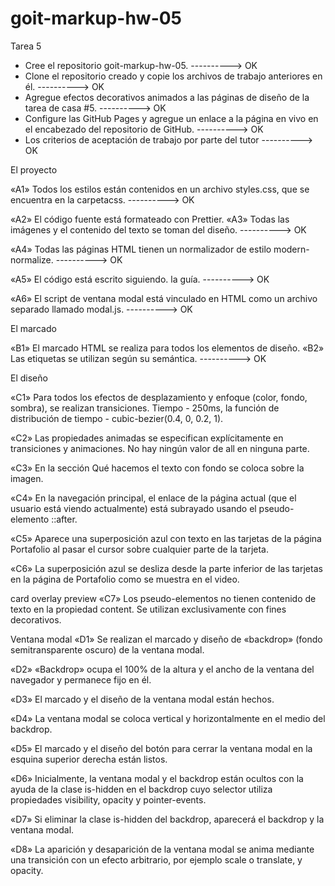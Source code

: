 # goit-markup-hw-05
Tarea 5


-    Cree el repositorio goit-markup-hw-05.  ----------> OK
-    Clone el repositorio creado y copie los archivos de trabajo anteriores en él.  ----------> OK
-   Agregue efectos decorativos animados a las páginas de diseño de la tarea de casa #5.  ----------> OK
-   Configure las GitHub Pages y agregue un enlace a la página en vivo en el encabezado del repositorio de GitHub.  ----------> OK
-   Los criterios de aceptación de trabajo por parte del tutor  ----------> OK

El proyecto

«A1» Todos los estilos están contenidos en un archivo styles.css, que se encuentra en la carpetacss.  ----------> OK

«A2» El código fuente está formateado con Prettier. «A3» Todas las imágenes y el contenido del texto se toman del diseño.  ----------> OK

«A4» Todas las páginas HTML tienen un normalizador de estilo modern-normalize.  ----------> OK

«A5» El código está escrito siguiendo. la guía.  ----------> OK

«A6» El script de ventana modal está vinculado en HTML como un archivo separado llamado modal.js.   ----------> OK



El marcado

«B1» El marcado HTML se realiza para todos los elementos de diseño. «B2» Las etiquetas se utilizan según su semántica.  ----------> OK



El diseño


«C1» Para todos los efectos de desplazamiento y enfoque (color, fondo, sombra), se realizan transiciones. Tiempo - 250ms, la función de distribución de tiempo - cubic-bezier(0.4, 0,    0.2, 1).

«C2» Las propiedades animadas se especifican explícitamente en transiciones y animaciones. No hay ningún valor de all en ninguna parte.

«C3» En la sección Qué hacemos el texto con fondo se coloca sobre la imagen.

«C4» En la navegación principal, el enlace de la página actual (que el usuario está viendo actualmente) está subrayado usando el pseudo-elemento ::after.

«C5» Aparece una superposición azul con texto en las tarjetas de la página Portafolio al pasar el cursor sobre cualquier parte de la tarjeta.

«C6» La superposición azul se desliza desde la parte inferior de las tarjetas en la página de Portafolio como se muestra en el video.

card overlay preview
«C7» Los pseudo-elementos no tienen contenido de texto en la propiedad content. Se utilizan exclusivamente con fines decorativos.

Ventana modal
«D1» Se realizan el marcado y diseño de «backdrop» (fondo semitransparente oscuro) de la ventana modal.

«D2» «Backdrop» ocupa el 100% de la altura y el ancho de la ventana del navegador y permanece fijo en él.

«D3» El marcado y el diseño de la ventana modal están hechos.

«D4» La ventana modal se coloca vertical y horizontalmente en el medio del backdrop.

«D5» El marcado y el diseño del botón para cerrar la ventana modal en la esquina superior derecha están listos.

«D6» Inicialmente, la ventana modal y el backdrop están ocultos con la ayuda de la clase is-hidden en el backdrop cuyo selector utiliza propiedades visibility, opacity y pointer-events.

«D7» Si eliminar la clase is-hidden del backdrop, aparecerá el backdrop y la ventana modal.

«D8» La aparición y desaparición de la ventana modal se anima mediante una transición con un efecto arbitrario, por ejemplo scale o translate, y opacity.
